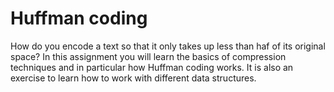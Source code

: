 # Huffman coding

How do you encode a text so that it only takes up less than haf of its original space? In this assignment you will learn the basics of compression techniques and in particular how Huffman coding works. It is also an exercise to learn how to work with different data structures.